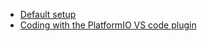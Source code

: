 - [Default setup](./maixduino_bare)
- [Coding with the PlatformIO VS code plugin](./maixduino_platformio)